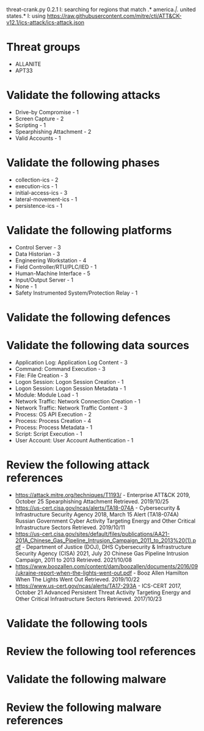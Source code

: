 threat-crank.py 0.2.1
I: searching for regions that match .* america.*|.* united states.*
I: using https://raw.githubusercontent.com/mitre/cti/ATT&CK-v12.1/ics-attack/ics-attack.json
# Threat groups

* ALLANITE
* APT33

# Validate the following attacks

* Drive-by Compromise - 1
* Screen Capture - 2
* Scripting - 1
* Spearphishing Attachment - 2
* Valid Accounts - 1

# Validate the following phases

* collection-ics - 2
* execution-ics - 1
* initial-access-ics - 3
* lateral-movement-ics - 1
* persistence-ics - 1

# Validate the following platforms

* Control Server - 3
* Data Historian - 3
* Engineering Workstation - 4
* Field Controller/RTU/PLC/IED - 1
* Human-Machine Interface - 5
* Input/Output Server - 1
* None - 1
* Safety Instrumented System/Protection Relay - 1

# Validate the following defences


# Validate the following data sources

* Application Log: Application Log Content - 3
* Command: Command Execution - 3
* File: File Creation - 3
* Logon Session: Logon Session Creation - 1
* Logon Session: Logon Session Metadata - 1
* Module: Module Load - 1
* Network Traffic: Network Connection Creation - 1
* Network Traffic: Network Traffic Content - 3
* Process: OS API Execution - 2
* Process: Process Creation - 4
* Process: Process Metadata - 1
* Script: Script Execution - 1
* User Account: User Account Authentication - 1

# Review the following attack references

* https://attack.mitre.org/techniques/T1193/ - Enterprise ATT&CK 2019, October 25 Spearphishing Attachment Retrieved. 2019/10/25 
* https://us-cert.cisa.gov/ncas/alerts/TA18-074A - Cybersecurity & Infrastructure Security Agency 2018, March 15 Alert (TA18-074A) Russian Government Cyber Activity Targeting Energy and Other Critical Infrastructure Sectors Retrieved. 2019/10/11 
* https://us-cert.cisa.gov/sites/default/files/publications/AA21-201A_Chinese_Gas_Pipeline_Intrusion_Campaign_2011_to_2013%20(1).pdf - Department of Justice (DOJ), DHS Cybersecurity & Infrastructure Security Agency (CISA) 2021, July 20 Chinese Gas Pipeline Intrusion Campaign, 2011 to 2013 Retrieved. 2021/10/08 
* https://www.boozallen.com/content/dam/boozallen/documents/2016/09/ukraine-report-when-the-lights-went-out.pdf - Booz Allen Hamilton   When The Lights Went Out Retrieved. 2019/10/22 
* https://www.us-cert.gov/ncas/alerts/TA17-293A - ICS-CERT 2017, October 21 Advanced Persistent Threat Activity Targeting Energy and Other Critical Infrastructure Sectors Retrieved. 2017/10/23 

# Validate the following tools


# Review the following tool references


# Validate the following malware


# Review the following malware references


